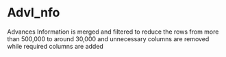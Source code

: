 # AdvI_nfo
Advances Information is merged and filtered to reduce the rows from more than 500,000 to around 30,000 and unnecessary columns are removed while required columns are added
